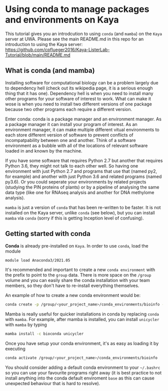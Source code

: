 # Using conda to manage packages and environments on Kaya 

This tutorial gives you an introdcution to using `conda` (and `mamba`) on the `Kaya` server at UWA. Please see the main README.md in this repo for an introduction to using the Kaya server: https://github.com/cpflueger2016/Kaya-ListerLab-Tutorial/blob/main/README.md

## What is conda (and mamba) 

Installing software for computational biology can be a problem largely due to dependency hell (check out its wikipedia page, it is a serious enough thing that it has one). Dependency hell is when you need to install many other programs for your software of interest to work. What can make it wose is when you need to install two different versions of one package because two other programs each require a different version. 

Enter conda: conda is a package manager and an environment manager. As a package manager it can install your program of interest. As an environment manager, it can make multiple different vitual environments to each store different version of software to prevent conflicts of incompatpability between one and another. Think of a software environment as a bubble with all of the locations of relevant software loaded in and known by the machine. 

If you have some software that requires Python 2.7 but another that requires Python 3.6, they might not talk to each other well. So having one environment with just Python 2.7 and programs that use that (named py2, for example) and another with just Python 3.6 and related programs (named py3.6). Or you could seperate your environments by related projects (studying the PIN proteins of plants) or by a pipeline of analysing the same data type (like one for RNAseq analysis and another for DNA methylome analysis). 

`mamba` is just a version of `conda` that has been re-written to be faster. It is not installed on the Kaya server, unlike `conda` (see below), but you can install `mamba` via `conda` (sorry if this is getting Inception level of confusing). 

## Getting started with conda 

__Conda__ is already pre-installed on `Kaya`. In order to use `conda`, load the module

```bash
module load Anaconda3/2021.05
```

It's recommended and important to create a new `conda environment` with the prefix to point to the `group` data. There is more space on the `/group` volume and you can easily share the conda installation with your team members, so they don't have to re-install everything themselves.

An example of how to create a new conda environment would be:

```bash
conda create -p /group/<your_project_name>/conda_environments/bioinfo -c conda-forge mamba
```
Mamba is really useful for quicker installations in conda by replacing `conda` with `mamba`. For example, after mamba is installed, you can install `unicycler` with `mamba` by typing

```bash
mamba install -c bioconda unicycler
```


Once you have setup your conda environment, it's as easy as loading it by executing

```bash
conda activate /group/<your_project_name>/conda_environments/bioinfo
```

You should consider adding a default conda environment to your `~/.bashrc` so you can use your favourite programs right away (it is best practice to not install anything into the conda default enviroment `base` as this can cause unexpected behaviour that is hard to resolve).


